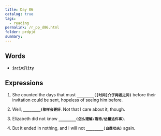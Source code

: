 ```yaml
---
title: Day 86
catalog: true
tags: 
  - reading
permalink: /r_pp_d86.html
folder: prdpjd
summary: 
---
```


## Words

-   <b data-toggle="tooltip" data-original-title="{{site.data.glossary.incivility}}">`incivility`</b>


## Expressions

1.  She counted the days that must <b data-toggle="tooltip" data-original-title="{{site.data.answers.d86_a}}">`________([时间]介于两者之间)`</b> before their invitation could be sent, hopeless of seeing him before.

2.  Well, <b data-toggle="tooltip" data-original-title="{{site.data.answers.d86_b}}">`________(那样会更好`</b>. Not that I care about it, though.  

3.  Elizabeth did not know <b data-toggle="tooltip" data-original-title="{{site.data.answers.d86_c}}">`________(怎么理解/看待/估量这件事)`</b>.

4.  But it ended in nothing, and I will not <b data-toggle="tooltip" data-original-title="{{site.data.answers.d86_d}}">`________(白费功夫)`</b> again.  

